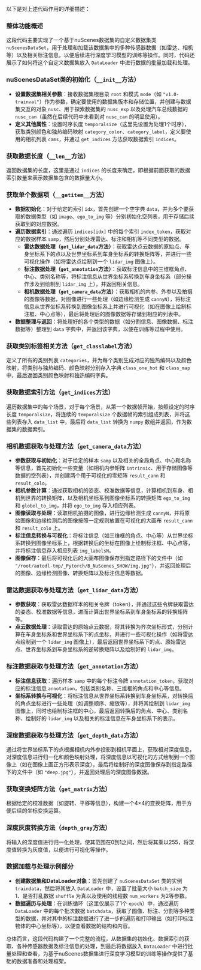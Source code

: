 以下是对上述代码作用的详细描述：

### 整体功能概述
这段代码主要实现了一个基于nuScenes数据集的自定义数据集类 `nuScenesDataSet`，用于处理和加载该数据集中的多种传感器数据（如雷达、相机等）以及相关标注信息，以便后续进行深度学习模型的训练等操作。同时，代码还展示了如何将这个自定义数据集放入 `DataLoader` 中进行数据的批量加载和处理。

### nuScenesDataSet类的初始化（`__init__`方法）
- **设置数据集相关参数**：接收数据集根目录 `root` 和模式 `mode`（如 `"v1.0-trainval"`）作为参数，确定要使用的数据集版本和存储位置，并创建与数据集交互的对象 `nusc`、用于探索数据集的 `nusc_exp` 以及处理汽车总线数据的 `nusc_can`（虽然在后续代码中未看到对 `nusc_can` 的明显使用）。
- **定义其他属性**：设置时序长度 `temporalsize`（这里先设置为处理1个时序），获取类别颜色和独热编码映射 `category_color`、`category_label`，定义要使用的相机列表 `cams`，并通过 `get_indices` 方法获取数据索引 `indices`。

### 获取数据长度（`__len__`方法）
返回数据集的长度，这里是通过 `indices` 的长度来确定，即根据前面获取的数据索引数量来表示数据集包含的数据量大小。

### 获取单个数据项（`__getitem__`方法）
- **数据初始化**：对于给定的索引 `idx`，首先创建一个空字典 `data`，并为多个要获取的数据类型（如 `image`、`ego_to_img` 等）分别初始化空列表，用于存储后续获取到的对应数据。
- **遍历数据索引**：通过遍历 `indices[idx]` 中的每个索引 `index_token`，获取对应的数据样本 `samp`，然后分别处理雷达、标注和相机等不同类型的数据。
    - **雷达数据处理（`get_lidar_data`方法）**：获取雷达点云数据的原始点、车身坐标系下的点以及世界坐标系到车身坐标系的转换矩阵等，并进行一些可视化操作（如将雷达点绘制到一个 `lidar_img` 图像上）。
    - **标注数据处理（`get_annotation`方法）**：获取标注信息中的三维框角点、中心、类别名称等，将标注信息从世界坐标系转换到车身坐标系（部分操作涉及到绘制到 `lidar_img` 上），并返回相关信息。
    - **相机数据处理（`get_camera_data`方法）**：获取相机的内参、外参以及拍摄的图像等数据，对图像进行一些处理（如边缘检测生成 `cannyN`），将标注信息从世界坐标系转换到图像坐标系上并进行可视化（如在图像上绘制标注框、中心点等），最后将处理后的图像数据等存储到相应的列表中。
- **数据整理与返回**：将处理好的各个类型的数据（如分割信息、图像数据、标注数据等）整理到 `data` 字典中，并返回该字典，以便在训练等过程中使用。

### 获取类别标签相关方法（`get_classlabel`方法）
定义了所有的类别列表 `categories`，并为每个类别生成对应的独热编码以及颜色映射，将类别与独热编码、颜色映射分别存入字典 `class_one_hot` 和 `class_map` 中，最后返回类别颜色映射和独热编码字典。

### 获取数据索引方法（`get_indices`方法）
遍历数据集中的每个场景，对于每个场景，从第一个数据帧开始，按照设定的时序长度 `temporalsize`，将连续的 `temporalsize` 个数据帧的索引组成列表，并将这些列表存入 `data_list` 中，最后将 `data_list` 转换为 `numpy` 数组并返回，作为数据集的数据索引。

### 相机数据获取与处理方法（`get_camera_data`方法）
- **参数获取与初始化**：对于给定的样本 `samp` 以及相关的全局角点、中心和名称等信息，首先初始化一些变量（如相机内参矩阵 `intrinsic`、用于存储图像等数据的空列表），并创建两个用于可视化的零矩阵 `result_cann` 和 `result_colo`。
- **相机参数计算**：通过获取相机的姿态、校准数据等信息，计算相机到车身、相机到世界的转换矩阵，以及相机坐标系到图像坐标系的转换矩阵 `ego_to_img` 和 `globel_to_img`，并将 `ego_to_img` 存入相应列表。
- **图像读取与处理**：读取相机拍摄的图像，进行边缘检测生成 `cannyN`，并将原始图像和边缘检测后的图像按照一定规则放置在可视化的大画布 `result_cann` 和 `result_colo` 上。
- **标注信息转换与可视化**：将标注信息（如三维框的角点、中心等）从世界坐标系转换到图像坐标系上，根据转换后的坐标在图像上绘制标注框、中心点等，并将标注信息存入相应列表 `img_labelsN`。
- **图像保存**：最后将可视化后的大画布图像保存到指定路径下的文件中（如 `"/root/autodl-tmp/_Pytorch/B_NuScenes_SHOW/img.jpg"`），并返回处理后的图像、边缘检测图像、转换矩阵以及标注信息等数据。

### 雷达数据获取与处理方法（`get_lidar_data`方法）
- **参数获取**：获取雷达数据样本的相关令牌（token），并通过这些令牌获取雷达的姿态、校准数据等信息，进而计算出世界坐标系到车身坐标系的转换矩阵等。
- **点云数据处理**：读取雷达的原始点云数据，将其转换为齐次坐标形式，分别计算在车身坐标系和世界坐标系下的点坐标，并进行一些可视化操作（如将雷达点绘制到一个 `lidar_img` 图像上），最后返回世界坐标系下的点、原始雷达点、世界坐标系到车身坐标系的逆转换矩阵以及绘制好的 `lidar_img`。

### 标注数据获取与处理方法（`get_annotation`方法）
- **标注信息获取**：遍历样本 `samp` 中的每个标注令牌 `annotation_token`，获取对应的标注信息 `annotation`，包括类别名称、三维框的角点和中心等信息。
- **坐标系转换与可视化**：将标注信息从世界坐标系转换到车身坐标系，对转换后的角点坐标进行一些处理（如调整顺序、缩放等），并将其绘制到 `lidar_img` 图像上，同时也绘制标注框的中心，最后返回转换后的角点、中心、类别名称、绘制好的 `lidar_img` 以及相关的标注信息在车身坐标系下的表示。

### 深度数据获取与处理方法（`get_depth_data`方法）
通过将世界坐标系下的点根据相机内外参投影到相机平面上，获取相对深度信息，对深度信息进行归一化和颜色映射处理，将深度信息以可视化的方式绘制到一个图像上（如在图像上画正方形表示深度），最后将绘制好的深度图像保存到指定路径下的文件中（如 `"deep.jpg"`），并返回处理后的深度图像数据。

### 获取变换矩阵方法（`get_matrix`方法）
根据给定的校准数据（如旋转、平移等信息），构建一个4×4的变换矩阵，用于方便后续的坐标变换运算。

### 深度灰度转换方法（`depth_gray`方法）
将输入的深度值进行归一化处理，使其范围在0到1之间，然后将其乘以255，将深度值转换为灰度值，以便进行可视化等操作。

### 数据加载与处理示例部分
- **创建数据集和DataLoader对象**：首先创建了 `nuScenesDataSet` 类的实例 `traindata`，然后将其放入 `DataLoader` 中，设置了批量大小 `batch_size` 为1、是否打乱数据 `shuffle` 为真以及使用的线程数 `num_workers` 为2等参数。
- **数据遍历与处理**：在训练循环（这里仅展示了1个 `epoch`）中，通过遍历 `DataLoader` 中的每个批次数据 `batchdata`，获取了图像、标注、分割等多种类型的数据，并对其中的标注数据进行了进一步的遍历和打印输出（如打印标注物体的中心坐标等），以便查看数据的结构和内容。

总体而言，这段代码构建了一个完整的流程，从数据集的初始化、数据索引的获取、各种传感器数据及标注信息的处理，到最后将数据放入 `DataLoader` 中进行批量处理和查看，为基于nuScenes数据集进行深度学习模型的训练等操作提供了基础的数据准备和处理框架。